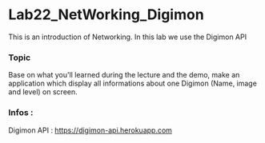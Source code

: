 # Lab22_NetWorking_Digimon
This is an introduction of Networking. In this lab we use the Digimon API

### Topic

Base on what you'll learned during the lecture and the demo, make an application which display all informations about one Digimon (Name, image and level) on screen. 

### Infos : 

Digimon API : 
https://digimon-api.herokuapp.com

